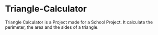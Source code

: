 # Triangle-Calculator
Triangle Calculator is a Project made for a School Project.
It calculate the perimeter, the area and the sides of a triangle.
